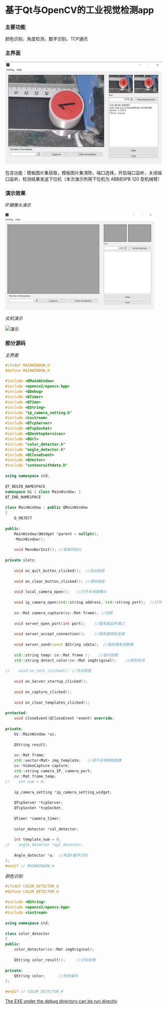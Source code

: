 # 基于Qt与OpenCV的工业视觉检测app

### 主要功能

颜色识别，角度检测，数字识别，TCP通讯

### 主界面

![主界面](./blog/assets/主界面.png)

包含功能：模板图片集获取，模板图片集清除，端口选择，开启端口监听，关闭端口监听，检测结果发送下位机（本次演示所用下位机为 ABB的IPB 120 型机械臂）

### 演示效果

*IP摄像头演示*

![IP摄像头演示](./blog/assets/IP摄像头演示.GIF)

*实机演示*

![演示](./blog/assets/演示.gif)



### 部分源码

*主界面*

```c++
#ifndef MAINWINDOW_H
#define MAINWINDOW_H

#include <QMainWindow>
#include <opencv2/opencv.hpp>
#include <QDebug>
#include <QTimer>
#include <QTime>
#include <QString>
#include "ip_camera_setting.h"
#include <iostream>
#include <QTcpServer>
#include <QTcpSocket>
#include <QDesktopServices>
#include <QUrl>
#include "color_detector.h"
#include "angle_detector.h"
#include <QCloseEvent>
#include <QVector>
#include "contourwithdata.h"

using namespace std;

QT_BEGIN_NAMESPACE
namespace Ui { class MainWindow; }
QT_END_NAMESPACE

class MainWindow : public QMainWindow
{
    Q_OBJECT

public:
    MainWindow(QWidget *parent = nullptr);
    ~MainWindow();

    void MennBarInit(); //菜单初始化

private slots:

    void on_quit_button_clicked();  //退出按钮

    void on_clear_button_clicked(); //清除按钮

    void local_camera_open();   //打开本地摄像头

    void ip_camera_open(std::string address, std::string port);  //打开ip摄像头

    cv::Mat camera_capture(cv::Mat frame); //拍照

    void server_open_port(int port);    //服务器监听端口

    void server_accept_connection();    //服务器接受连接

    void server_send(const QString &data);  //服务器发送数据

    std::string temp( cv::Mat frame );    //临时函数
    std::string detect_color(cv::Mat imgOriginal);    //颜色检测

//    void on_test_clicked(); //测试按钮

    void on_Server_startup_clicked();

    void on_capture_clicked();

    void on_clear_templates_clicked();

protected:
    void closeEvent(QCloseEvent *event) override;

private:
    Ui::MainWindow *ui;

    QString result;

    cv::Mat frame;
    std::vector<Mat> img_template;   //用于存储模板图像
    cv::VideoCapture capture;
    std::string camera_IP, camera_port;
    cv::Mat frame_temp;
//    int num = 0;

    ip_camera_setting *ip_camera_setting_widget;

    QTcpServer *tcpServer;
    QTcpSocket *tcpSocket;

    QTimer *camera_timer;

    color_detector *col_detector;

    int template_num = 0;
//    angle_detector *agl_detector;

    Angle_detector *a;	//角度+数字识别
};
#endif // MAINWINDOW_H
```

*颜色识别*

```c++
#ifndef COLOR_DETECTOR_H
#define COLOR_DETECTOR_H

#include <QString>
#include <opencv2/opencv.hpp>
#include <iostream>

using namespace std;

class color_detector
{
public:
    color_detector(cv::Mat imgOriginal);	

    QString color_result();		//识别结果

private:
    QString color;  	//颜色编号
};

#endif // COLOR_DETECTOR_H

```



[The EXE under the debug directory can be run directly](https://github.com/zanerogl/QT_OpenCV_TCP_Detect_System/tree/main/debug)
